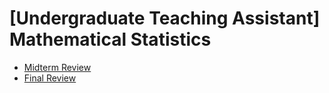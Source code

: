 # [Undergraduate Teaching Assistant] Mathematical Statistics


* [Midterm Review](/teaching/MS/MidReview.pdf)
* [Final Review](/teaching/MS/FinalReview.pdf)

